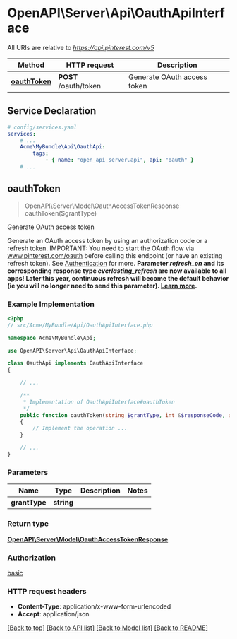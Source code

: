 # OpenAPI\Server\Api\OauthApiInterface

All URIs are relative to *https://api.pinterest.com/v5*

Method | HTTP request | Description
------------- | ------------- | -------------
[**oauthToken**](OauthApiInterface.md#oauthToken) | **POST** /oauth/token | Generate OAuth access token


## Service Declaration
```yaml
# config/services.yaml
services:
    # ...
    Acme\MyBundle\Api\OauthApi:
        tags:
            - { name: "open_api_server.api", api: "oauth" }
    # ...
```

## **oauthToken**
> OpenAPI\Server\Model\OauthAccessTokenResponse oauthToken($grantType)

Generate OAuth access token

Generate an OAuth access token by using an authorization code or a refresh token.  IMPORTANT: You need to start the OAuth flow via www.pinterest.com/oauth before calling this endpoint (or have an existing refresh token).  See <a href='/docs/getting-started/authentication/'>Authentication</a> for more.  <strong>Parameter <i>refresh_on</i> and its corresponding response type <i>everlasting_refresh</i> are now available to all apps! Later this year, continuous refresh will become the default behavior (ie you will no longer need to send this parameter). <a href='/docs/new/about-beta-access/'>Learn more</a>.</strong>

### Example Implementation
```php
<?php
// src/Acme/MyBundle/Api/OauthApiInterface.php

namespace Acme\MyBundle\Api;

use OpenAPI\Server\Api\OauthApiInterface;

class OauthApi implements OauthApiInterface
{

    // ...

    /**
     * Implementation of OauthApiInterface#oauthToken
     */
    public function oauthToken(string $grantType, int &$responseCode, array &$responseHeaders): array|object|null
    {
        // Implement the operation ...
    }

    // ...
}
```

### Parameters

Name | Type | Description  | Notes
------------- | ------------- | ------------- | -------------
 **grantType** | **string**|  |

### Return type

[**OpenAPI\Server\Model\OauthAccessTokenResponse**](../Model/OauthAccessTokenResponse.md)

### Authorization

[basic](../../README.md#basic)

### HTTP request headers

 - **Content-Type**: application/x-www-form-urlencoded
 - **Accept**: application/json

[[Back to top]](#) [[Back to API list]](../../README.md#documentation-for-api-endpoints) [[Back to Model list]](../../README.md#documentation-for-models) [[Back to README]](../../README.md)

